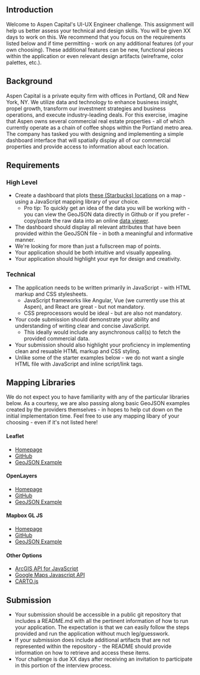 ## Introduction
Welcome to Aspen Capital's UI-UX Engineer challenge. This assignment will help us better assess your technical and design skills. You will be given XX days to work on this. We recommend that you focus on the requirements listed below and if time permitting - work on any additional features (of your own choosing). These additional features can be new, functional pieces within the application or even relevant design artifacts (wireframe, color palettes, etc.).

## Background
Aspen Capital is a private equity firm with offices in Portland, OR and New York, NY. We utilize data and technology to enhance business insight, propel growth, transform our investment strategies and business operations, and execute industry-leading deals. For this exercise, imagine that Aspen owns several commercial real estate properties - all of which currently operate as a chain of coffee shops within the Portland metro area. The company has tasked you with designing and implementing a simple dashboard interface that will spatially display all of our commercial properties and provide access to information about each location.

## Requirements
### High Level
* Create a dashboard that plots [these (Starbucks) locations](data/coordinates.geojson) on a map - using a JavaScript mapping library of your choice.
  * Pro tip: To quickly get an idea of the data you will be working with - you can view the GeoJSON data directly in Github or if you prefer - copy/paste the raw data into an online [data viewer](https://geojsonlint.com/).
* The dashboard should display all relevant attributes that have been provided within the GeoJSON file - in both a meaningful and informative manner.
* We're looking for more than just a fullscreen map of points.
* Your application should be both intuitive and visually appealing.
* Your application should highlight your eye for design and creativity.

### Technical
* The application needs to be written primarily in JavaScript - with HTML markup and CSS stylesheets.
  * JavaScript frameworks like Angular, Vue (we currently use this at Aspen), and React are great - but not mandatory.
  * CSS preprocessors would be ideal - but are also not mandatory.
* Your code submission should demonstrate your ability and understanding of writing clear and concise JavaScript.
  * This ideally would include any asynchronous call(s) to fetch the provided commercial data.
* Your submission should also highlight your proficiency in implementing clean and resuable HTML markup and CSS styling.
* Unlike some of the starter examples below - we do not want a single HTML file with JavaScript and inline script/link tags.

## Mapping Libraries
We do not expect you to have familiarity with any of the particular libraries below. As a courtesy, we are also passing along basic GeoJSON examples created by the providers themselves - in hopes to help cut down on the initial implementation time. Feel free to use any mapping libary of your choosing - even if it's not listed here!

#### Leaflet
* [Homepage](https://leafletjs.com/)
* [GitHub](https://github.com/Leaflet/Leaflet)
* [GeoJSON Example](https://github.com/Leaflet/Leaflet/blob/master/docs/examples/geojson/geojson-example.html)

#### OpenLayers
* [Homepage](https://openlayers.org/)
* [GitHub](https://github.com/openlayers/openlayers)
* [GeoJSON Example](https://openlayers.org/en/latest/examples/geojson.html)

#### Mapbox GL JS
* [Homepage](https://docs.mapbox.com/mapbox-gl-js/api/)
* [GitHub](https://github.com/mapbox/mapbox-gl-js)
* [GeoJSON Example](https://docs.mapbox.com/mapbox-gl-js/example/geojson-markers/)

#### Other Options
* [ArcGIS API for JavaScript](https://developers.arcgis.com/javascript/3/jshelp/)
* [Google Maps Javascript API](https://developers.google.com/maps/documentation/javascript/overview)
* [CARTO.js](https://carto.com/developers/carto-js/)

## Submission
* Your submission should be accessible in a public git repository that includes a README.md with all the pertinent information of how to run your application. The expectation is that we can easily follow the steps provided and run the application without much leg/guesswork.
* If your submission does include additional artifacts that are not represented within the repository - the README should provide information on how to retrieve and access these items.
* Your challenge is due XX days after receiving an invitation to participate in this portion of the interview process.